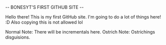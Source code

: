 -- BONESYT'S FIRST GITHUB SITE --

Hello there! This is my first GitHub site. I'm going to do a lot of things here! :D
Also copying this is not allowed lol

Normal Note: There will be incrementals here.
Ostrich Note: Ostrichings disguisions.